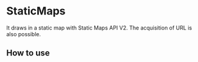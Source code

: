 StaticMaps
=================================

It draws in a static map with Static Maps API V2. The acquisition of URL is also possible.

How to use
-----------------------